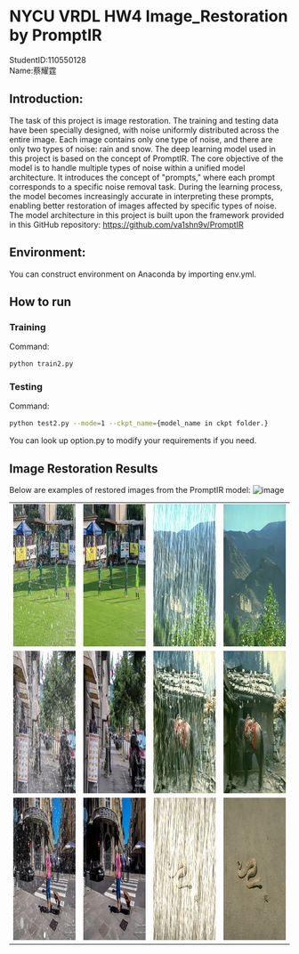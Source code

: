 # NYCU VRDL HW4 Image_Restoration by PromptIR
StudentID:110550128  
Name:蔡耀霆
## Introduction:
The task of this project is image restoration. The training and testing data have been specially designed, with noise uniformly distributed across the entire image. Each image contains only one type of noise, and there are only two types of noise: rain and snow. The deep learning model used in this project is based on the concept of PromptIR. The core objective of the model is to handle multiple types of noise within a unified model architecture. It introduces the concept of "prompts," where each prompt corresponds to a specific noise removal task. During the learning process, the model becomes increasingly accurate in interpreting these prompts, enabling better restoration of images affected by specific types of noise.
The model architecture in this project is built upon the framework provided in this GitHub repository: https://github.com/va1shn9v/PromptIR  
## Environment:  
You can construct environment on Anaconda by importing env.yml.  
## How to run
### Training
Command:  
```bash
python train2.py
```
### Testing
Command:  
```bash
python test2.py --mode=1 --ckpt_name={model_name in ckpt folder.}
```
You can look up option.py to modify your requirements if you need. 
## Image Restoration Results

Below are examples of restored images from the PromptIR model:
![image](https://github.com/user-attachments/assets/7e51e672-d22c-4600-a38c-10c2eb1a89c1)
<table>
  <tr>
    <td><img src="degraded/0.png" width="256" height="256" alt="Restored Snow Image 1"></td>
    <td><img src="Restored_image/0.png" width="256" height="256" alt="Restored Rain Image 1"></td>
    <td><img src="degraded/49.png" width="256" height="256" alt="Restored Snow Image 1"></td>
    <td><img src="Restored_image/49.png" width="256" height="256" alt="Restored Rain Image 1"></td>
  </tr>
  <tr>
    <td><img src="degraded/84.png" width="256" height="256" alt="Restored Snow Image 1"></td>
    <td><img src="Restored_image/84.png" width="256" height="256" alt="Restored Rain Image 1"></td>
    <td><img src="degraded/37.png" width="256" height="256" alt="Restored Snow Image 1"></td>
    <td><img src="Restored_image/37.png" width="256" height="256" alt="Restored Rain Image 1"></td>
  </tr>
  <tr>
    <td><img src="degraded/3.png" width="256" height="256" alt="Restored Snow Image 1"></td>
    <td><img src="Restored_image/3.png" width="256" height="256" alt="Restored Rain Image 1"></td>
    <td><img src="degraded/90.png" width="256" height="256" alt="Restored Snow Image 1"></td>
    <td><img src="Restored_image/90.png" width="256" height="256" alt="Restored Rain Image 1"></td>
  </tr>
</table>

